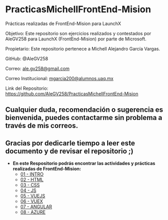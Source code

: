# PracticasMichellFrontEnd-Mision
Prácticas realizadas de FrontEnd-Mision para LaunchX

Objetivo: Este repositorio son ejercicios realizados y contestados por AleGV258 para LaunchX (FrontEnd-Mision) por parte de Microsoft.

Propietario: Este repositorio pertenece a Michell Alejandro García Vargas.

GitHub: @AleGV258

Correo: ale.gv258@gmail.com

Correo Institucional: mgarcia200@alumnos.uaq.mx

Link del Repositorio: https://github.com/AleGV258/PracticasMichellFrontEnd-Mision

## Cualquier duda, recomendación o sugerencia es bienvenida, puedes contactarme sin problema a través de mis correos.

## Gracias por dedicarle tiempo a leer este documento y de revisar el repositorio ;)

- **En este Respositorio podrás encontrar las actividades y prácticas realizadas de FrontEnd-Mision:**
	- [01 - INTRO](https://github.com/AleGV258/PracticasMichellFrontEnd-Mision/tree/main/Actividades%2001%20-%20INTRO)
	- [02 - HTML](https://github.com/AleGV258/PracticasMichellFrontEnd-Mision/tree/main/Actividades%20%2002%20-%20HTML)
	- [03 - CSS]()
	- [04 - JS]()
	- [05 - VUEJS]()
	- [06 - VUEX]()
	- [07 - ANGULAR]()
	- [08 - AZURE]()
